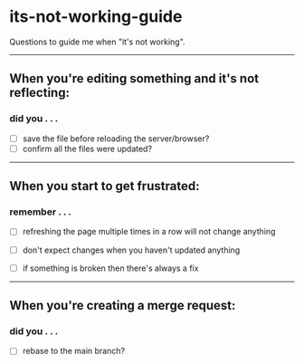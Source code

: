 # its-not-working-guide
Questions to guide me when "it's not working".

----

## When you're editing something and it's not reflecting:
### did you . . .
- [ ] save the file before reloading the server/browser?
- [ ] confirm all the files were updated?

----

## When you start to get frustrated:
### remember . . .
- [ ] refreshing the page multiple times in a row will not change anything
- [ ] don't expect changes when you haven't updated anything
- [ ] if something is broken then there's always a fix


----

## When you're creating a merge request:
### did you . . .
- [ ] rebase to the main branch?

